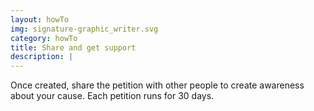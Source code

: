 ```yaml
---
layout: howTo
img: signature-graphic_writer.svg
category: howTo
title: Share and get support
description: |
---
```

Once created, share the petition with other people to create awareness about your cause. Each petition runs for 30 days.
